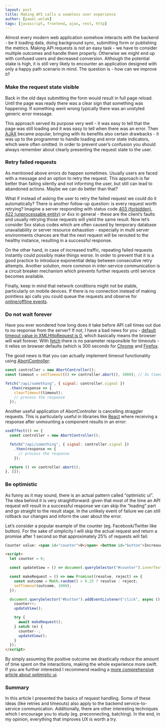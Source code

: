 ```yaml
---
layout: post
title: Making API calls a seamless user experience
author: [pawel.wolak]
tags: [javascript, frontend, ajax, rest, http]
---
```


Almost every modern web application somehow interacts with the backend - be it loading data, doing background sync, submitting form or publishing the metrics.
Making API requests is not an easy task - we have to consider multiple outcomes and handle them properly. Otherwise we might end up with confused users and
decreased conversion. Although the potential stake is high, it is still very likely to encounter an application designed with only a happy path scenario in
mind. The question is - how can we improve it?

### Make the request state visible
Back in the old days submitting the form would result in full page reload. Until the page was ready there was a clear sign that something was happening. If
something went wrong typically there was an unstyled generic error message.

This approach served its purpose very well - it was easy to tell that the page was still loading and it was easy to tell when there was an error. Then
[AJAX](https://developer.mozilla.org/en-US/docs/Web/Guide/AJAX) became popular, bringing with its benefits also certain drawbacks - it was up to the
programmer to handle loading and error state indicators, which were often omitted. In order to prevent user’s confusion you should always remember about
clearly presenting the request state to the user.

### Retry failed requests
As mentioned above errors do happen sometimes. Usually users are faced with a message and an option to retry the request. This approach is far better than
failing silently and not informing the user, but still can lead to abandoned actions. Maybe we can do better than that?

What if instead of asking the user to retry the failed request we could do it automatically? There is another follow-up question: is every request worth
retrying? Imagine a server responding with status code [403 (forbidden)](https://developer.mozilla.org/en-US/docs/Web/HTTP/Status/403),
[422 (unprocessable entity)](https://developer.mozilla.org/en-US/docs/Web/HTTP/Status/422) or 4xx in general - these are the client’s faults and usually
retrying those requests will yield the same result. Now let’s consider 5xx status codes which are often caused by temporary database unavailability or server
resource exhaustion - especially in multi server environments chances are that the next request will be rerouted to the healthy instance, resulting in a
successful response.

On the other hand, in case of increased traffic, repeating failed requests instantly could possibly make things worse. In order to prevent that it is a good
practice to introduce exponential delay between consecutive retry attempts. Another solution, more common in inter-service communication is a circuit breaker
mechanism which prevents further requests until service becomes available.

Finally, keep in mind that network conditions might not be stable, particularly on mobile devices. If there is no connection instead of making pointless api
calls you could queue the requests and observe for
[online/offline events](https://developer.mozilla.org/en-US/docs/Web/API/NavigatorOnLine/Online_and_offline_events).

### Do not wait forever
Have you ever wondered how long does it take before API call times out due to no response from the server? If not, I have a bad news for you -
[default timeout value in XMLHttpRequest is 0](https://developer.mozilla.org/en-US/docs/Web/API/XMLHttpRequest/timeout), which basically means the browser will wait forever.
With [fetch](https://developer.mozilla.org/en-US/docs/Web/API/Fetch_API) there is no parameter responsible for timeouts - it relies on browser defaults (which
is 300 seconds for [Chrome](https://source.chromium.org/chromium/chromium/src/+/master:net/socket/client_socket_pool.cc;l=29) and
[Firefox](https://searchfox.org/mozilla-central/source/netwerk/protocol/http/nsHttpHandler.cpp#219).

The good news is that you can actually implement timeout functionality using
[AbortController](https://developer.mozilla.org/en-US/docs/Web/API/AbortController):

```javascript
const controller = new AbortController();
const timeout = setTimeout(() => controller.abort(), 3000); // 3s timeout

fetch("/api/something", { signal: controller.signal })
  .then(response => {
    clearTimeout(timeout);
    // process the response
  });
```

Another useful application of AbortController is cancelling straggler requests. This is particularly useful in libraries like [React](https://reactjs.org/)
where receiving a response after unmounting a component results in an error:

```javascript
useEffect(() => {
  const controller = new AbortController();

  fetch("/api/something", { signal: controller.signal })
    .then(response => {
      // process the response
    });

  return () => controller.abort();
}, []);
```

### Be optimistic
As funny as it may sound, there is an actual pattern called “optimistic ui”. The idea behind it is very straightforward: given that most of the time an API
request will result in a successful response we can skip the “loading” part and go straight to the result stage. In the unlikely event of failure we can still
rollback our changes and inform the user about the error.

Let’s consider a popular example of the counter (eg. Facebook/Twitter like button). For the sake of simplicity I will skip the actual request and return a
promise after 1 second so that approximately 25% of requests will fail:

```html
Counter value: <span id="counter">0</span> <button id="button">Increase</button>

<script>
  let counter = 0;

  const updateView = () => document.querySelector("#counter").innerText = counter;

  const makeRequest = () => new Promise((resolve, reject) => {
    const outcome = Math.random() > 0.25 ? resolve : reject;
    setTimeout(outcome, 1000);
  });

  document.querySelector("#button").addEventListener("click", async () => {
    counter++;
    updateView();

    try {
      await makeRequest();
    } catch (e) {
      counter--;
      updateView();
    }
  });
</script>
```

By simply assuming the positive outcome we drastically reduce the amount of time spent on the interactions, making the whole experience more swift. If you are
further interested I recommend reading a [more comprehensive article about optimistic ui](https://www.smashingmagazine.com/2016/11/true-lies-of-optimistic-user-interfaces/).

### Summary
In this article I presented the basics of request handling. Some of these ideas (like retries and timeouts) also apply to the backend service-to-service
communication. Additionally, there are other interesting techniques which I encourage you to study (eg. preconnecting, batching). In the end, in my opinion,
everything that improves UX is worth a try.
